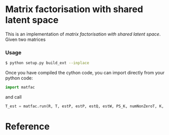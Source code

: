 # Matrix factorisation with shared latent space
This is an implementation of *matrix factorisation with shared latent space*. Given two matrices





### Usage
```sh
$ python setup.py build_ext --inplace
```

Once you have compiled the cython code, you can import directly from your python code:
```python
import matfac
```
and call
```python
T_est = matfac.run(R, T, estP, estP, estQ, estW, PS_K, numNonZeroT, K, numRow, numCol1, numCol2, numIter, alpha_par, lambda_par, lambda_t_par, T_est, VERBOSE)
```



# Reference



